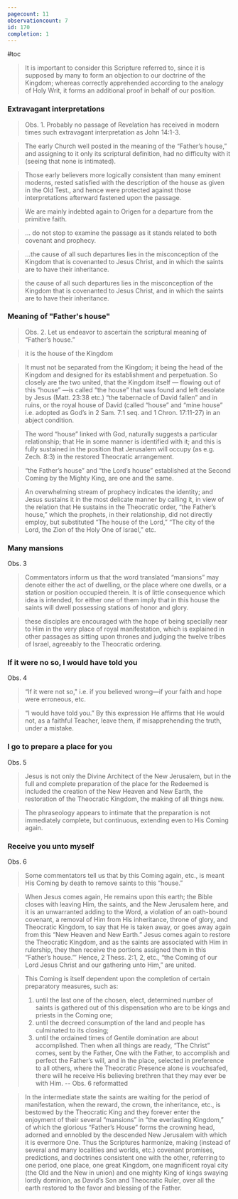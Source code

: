 ```yaml
---
pagecount: 11
observationcount: 7
id: 170
completion: 1
---
```

#toc

>It is important to consider this Scripture referred to, since it is supposed by many to form an objection to our doctrine of the Kingdom; whereas correctly apprehended according to the analogy of Holy Writ, it forms an additional proof in behalf of our position.

### Extravagant interpretations
>Obs. 1. Probably no passage of Revelation has received in modern times such extravagant interpretation as John 14:1-3.

>The early Church well posted in the meaning of the “Father’s house,” and assigning to it only its scriptural definition, had no difficulty with it (seeing that none is intimated).

>Those early believers more logically consistent than many eminent moderns, rested satisfied with the description of the house as given in the Old Test., and hence were protected against those interpretations afterward fastened upon the passage.

>We are mainly indebted again to Origen for a departure from the primitive faith.

>... do not stop to examine the passage as it stands related to both covenant and prophecy.

>...the cause of all such departures lies in the misconception of the Kingdom that is covenanted to Jesus Christ, and in which the saints are to have their inheritance.

>the cause of all such departures lies in the misconception of the Kingdom that is covenanted to Jesus Christ, and in which the saints are to have their inheritance.

### Meaning of "Father's house"
>Obs. 2. Let us endeavor to ascertain the scriptural meaning of “Father’s house.”

>it is the house of the Kingdom

>It must not be separated from the Kingdom; it being the head of the Kingdom and designed for its establishment and perpetuation. So closely are the two united, that the Kingdom itself — flowing out of this “house” —is called “the house” that was found and left desolate by Jesus (Matt. 23:38 etc.) “the tabernacle of David fallen” and in ruins, or the royal house of David (called “house” and “mine house” i.e. adopted as God’s in 2 Sam. 7:1 seq. and 1 Chron. 17:11-27) in an abject condition.

>The word “house” linked with God, naturally suggests a particular relationship; that He in some manner is identified with it; and this is fully sustained in the position that Jerusalem will occupy (as e.g. Zech. 8:3) in the restored Theocratic arrangement.

>“the Father’s house” and “the Lord’s house” established at the Second Coming by the Mighty King, are one and the same.

>An overwhelming stream of prophecy indicates the identity; and Jesus sustains it in the most delicate manner by calling it, in view of the relation that He sustains in the Theocratic order, “the Father’s house,” which the prophets, in their relationship, did not directly employ, but substituted “The house of the Lord,” “The city of the Lord, the Zion of the Holy One of Israel,” etc.

### Many mansions
Obs. 3
>Commentators inform us that the word translated “mansions” may denote either the act of dwelling, or the place where one dwells, or a station or position occupied therein. It is of little consequence which idea is intended, for either one of them imply that in this house the saints will dwell possessing stations of honor and glory.

>these disciples are encouraged with the hope of being specially near to Him in the very place of royal manifestation, which is explained in other passages as sitting upon thrones and judging the twelve tribes of Israel, agreeably to the Theocratic ordering.

### If it were no so, I would have told you
Obs. 4
>“If it were not so," i.e. if you believed wrong—if your faith and hope were erroneous, etc.

>“I would have told you.” By this expression He affirms that He would not, as a faithful Teacher, leave them, if misapprehending the truth, under a mistake.

### I go to prepare a place for you
Obs. 5
>Jesus is not only the Divine Architect of the New Jerusalem, but in the full and complete preparation of the place for the Redeemed is included the creation of the New Heaven and New Earth, the restoration of the Theocratic Kingdom, the making of all things new.

>The phraseology appears to intimate that the preparation is not immediately complete, but continuous, extending even to His Coming again.

### Receive you unto myself
Obs. 6
>Some commentators tell us that by this Coming again, etc., is meant His Coming by death to remove saints to this “house.”

>When Jesus comes again, He remains upon this earth; the Bible closes with leaving Him, the saints, and the New Jerusalem here, and it is an unwarranted adding to the Word, a violation of an oath-bound covenant, a removal of Him from His inheritance, throne of glory, and Theocratic Kingdom, to say that He is taken away, or goes away again from this “New Heaven and New Earth.” Jesus comes again to restore the Theocratic Kingdom, and as the saints are associated with Him in rulership, they then receive the portions assigned them in this “Father’s house.”’ Hence, 2 Thess. 2:1, 2, etc., “the Coming of our Lord Jesus Christ and our gathering unto Him,” are united.

>This Coming is itself dependent upon the completion of certain preparatory measures, such as: 
>1. until the last one of the chosen, elect, determined number of saints is gathered out of this dispensation who are to be kings and priests in the Coming one; 
>2. until the decreed consumption of the land and people has culminated to its closing; 
>3. until the ordained times of Gentile domination are about accomplished. 
>Then when all things are ready, “The Christ” comes, sent by the Father, One with the Father, to accomplish and perfect the Father’s will, and in the place, selected in preference to all others, where the Theocratic Presence alone is vouchsafed, there will he receive His believing brethren that they may ever be with Him.
>-- Obs. 6 reformatted

>In the intermediate state the saints are waiting for the period of manifestation, when the reward, the crown, the inheritance, etc., is bestowed by the Theocratic King and they forever enter the enjoyment of their several “mansions” in “the everlasting Kingdom,” of which the glorious “Father’s House” forms the crowning head, adorned and ennobled by the descended New Jerusalem with which it is evermore One. Thus the Scriptures harmonize, making (instead of several and many localities and worlds, etc.) covenant promises, predictions, and doctrines consistent one with the other, referring to one period, one place, one great Kingdom, one magnificent royal city (the Old and the New in union) and one mighty King of kings swaying lordly dominion, as David’s Son and Theocratic Ruler, over all the earth restored to the favor and blessing of the Father.

